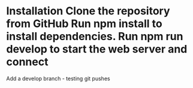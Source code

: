 Installation
Clone the repository from GitHub
Run npm install to install dependencies.
Run npm run develop to start the web server and connect
=======
Add a develop branch - testing git pushes
